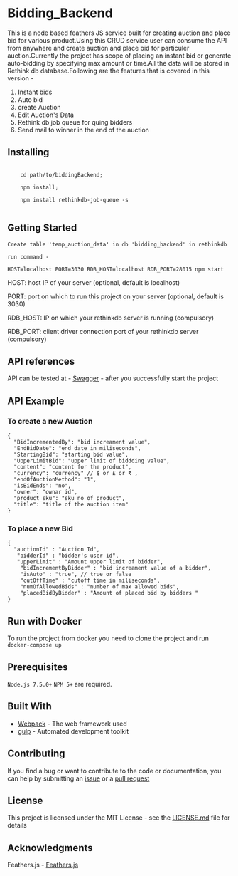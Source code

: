 # Bidding_Backend

This is a node based feathers JS service built for creating auction and place bid for various product.Using this CRUD service user can consume the API from anywhere and create auction and place bid for particuler auction.Currently the project has scope of placing an instant bid or generate auto-bidding by specifying max amount or time.All the data will be stored in Rethink db database.Following are the features that is covered in this version -

1. Instant bids 
2. Auto bid
3. create Auction 
4. Edit Auction's Data
5. Rethink db job queue for quing bidders 
6. Send mail to winner in the end of the auction
 
 
## Installing
```

    cd path/to/biddingBackend; 
    
    npm install; 
    
    npm install rethinkdb-job-queue -s
   
```
## Getting Started

```
Create table 'temp_auction_data' in db 'bidding_backend' in rethinkdb
```
````
run command -

HOST=localhost PORT=3030 RDB_HOST=localhost RDB_PORT=28015 npm start
````
HOST: host IP of your server (optional, default is localhost)

PORT: port on which to run this project on your server (optional, default is 3030)

RDB_HOST: IP on which your rethinkdb server is running (compulsory)

RDB_PORT: client driver connection port of your rethinkdb server (compulsory)

## API references 

API can be tested at - [Swagger](http://localhost:3030/docs/?url=/docs) - after you successfully start the project

## API Example

### To create a new Auction
```
{
  "BidIncrementedBy": "bid increament value",
  "EndBidDate": "end date in miliseconds",
  "StartingBid": "starting bid value",
  "UpperLimitBid": "upper limit of biddding value",
  "content": "content for the product",
  "currency": "currency" // $ or £ or ₹ ,
  "endOfAuctionMethod": "1", 
  "isBidEnds": "no",
  "owner": "ownar id",
  "product_sku": "sku no of product",
  "title": "title of the auction item"
}
```
### To place a new Bid
```
{
  "auctionId" : "Auction Id",
   "bidderId" : "bidder's user id",
   "upperLimit" : "Amount upper limit of bidder",
    "bidIncrementByBidder" : "bid increament value of a bidder",
    "isAuto" : "true", // true or false
    "cutOffTime" : "cutoff time in miliseconds",
    "numOfAllowedBids" : "number of max allowed bids",
	"placedBidByBidder" : "Amount of placed bid by bidders "
}
```

## Run with Docker

To run the project from docker you need to clone the project and run `docker-compose up`

## Prerequisites

`Node.js 7.5.0+` `NPM 5+`  are required.

## Built With

* [Webpack](https://webpack.js.org/) - The web framework used
* [gulp](http://gulpjs.com/) - Automated development toolkit

## Contributing

If you find a bug or want to contribute to the code or documentation, you can help by submitting an [issue](http://172.16.99.216/npaul/autoBid_backend/issues) or a [pull request](http://172.16.99.216/npaul/autoBid_backend//pulls)

## License

This project is licensed under the MIT License - see the [LICENSE.md](LICENSE.md) file for details

## Acknowledgments
Feathers.js - [Feathers.js](https://github.com/feathersjs/feathers)



